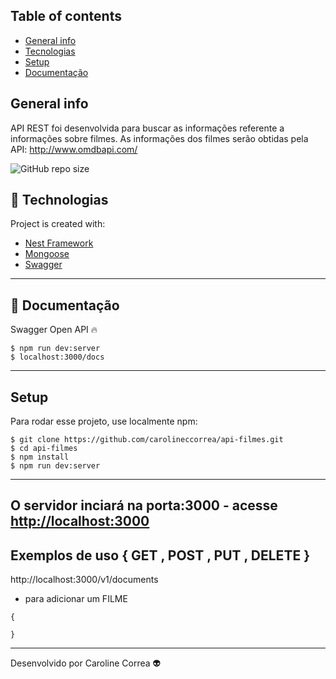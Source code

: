 ## Table of contents
* [General info](#general-info)
* [Tecnologias](#tecnologias)
* [Setup](#setup)
* [Documentação](#documentação)

## General info
API REST foi desenvolvida para buscar as informações referente a informações sobre filmes.
As informações dos filmes serão obtidas pela API: http://www.omdbapi.com/

![GitHub repo size](https://img.shields.io/github/repo-size/carolineccorrea/movies-api)

## 🚀 Technologias
Project is created with: 
* [Nest Framework](https://nestjs.com)
* [Mongoose](https://mongoosejs.com)
* [Swagger](https://swagger.io)
---

## 📰 Documentação
Swagger Open API 🔥

```
$ npm run dev:server
$ localhost:3000/docs
```
---

## Setup
Para rodar esse projeto, use localmente npm:

```
$ git clone https://github.com/carolineccorrea/api-filmes.git
$ cd api-filmes
$ npm install
$ npm run dev:server
```
---

## O servidor inciará na porta:3000 - acesse <http://localhost:3000> 

## Exemplos de uso { GET , POST , PUT , DELETE }
http://localhost:3000/v1/documents

* para adicionar um FILME 

```
{

}

```
---
Desenvolvido por Caroline Correa 👽
